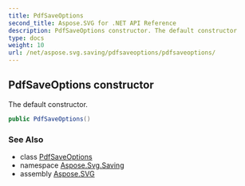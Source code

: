 ```yaml
---
title: PdfSaveOptions
second_title: Aspose.SVG for .NET API Reference
description: PdfSaveOptions constructor. The default constructor
type: docs
weight: 10
url: /net/aspose.svg.saving/pdfsaveoptions/pdfsaveoptions/
---
```

## PdfSaveOptions constructor

The default constructor.

```csharp
public PdfSaveOptions()
```

### See Also

* class [PdfSaveOptions](../)
* namespace [Aspose.Svg.Saving](../../../aspose.svg.saving/)
* assembly [Aspose.SVG](../../../)
